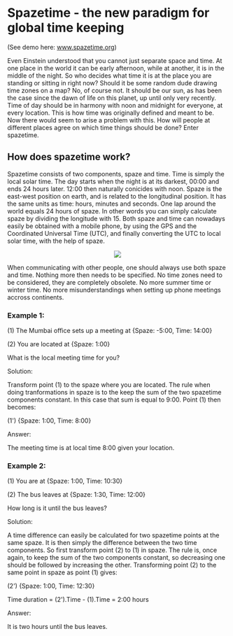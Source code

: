 # Spazetime - the new paradigm for global time keeping

(See demo here: www.spazetime.org)

Even Einstein understood that you cannot just separate space and time. At one place in the world it can be early afternoon, while at another, it is in the middle of the night. So who decides what time it is at the place you are standing or sitting in right now? Should it be some random dude drawing time zones on a map? No, of course not. It should be our sun, as has been the case since the dawn of life on this planet, up until only very recently. Time of day should be in harmony with noon and midnight for everyone, at every location. This is how time was originally defined and meant to be. Now there would seem to arise a problem with this. How will people at different places agree on which time things should be done? Enter spazetime.

## How does spazetime work?

Spazetime consists of two components, spaze and time. Time is simply the local solar time. The day starts when the night is at its darkest, 00:00 and ends 24 hours later. 12:00 then naturally conicides with noon. Spaze is the east-west position on earth, and is related to the longitudinal position. It has the same units as time: hours, minutes and seconds. One lap around the world equals 24 hours of spaze. In other words you can simply calculate spaze by dividing the longitude with 15. Both spaze and time can nowadays easily be obtained with a mobile phone, by using the GPS and the Coordinated Universal Time (UTC), and finally converting the UTC to local solar time, with the help of spaze.

<p align="center"> 
<img src="https://github.com/urban-eriksson/spazetime/blob/master/images/equation-of-time.jpg">
</p>

When communicating with other people, one should always use both spaze and time. Nothing more then needs to be specified. No time zones need to be considered, they are completely obsolete. No more summer time or winter time. No more misunderstandings when setting up phone meetings accross continents.


### Example 1:

(1) The Mumbai office sets up a meeting at {Spaze: -5:00, Time: 14:00}

(2) You are located at {Spaze: 1:00}

What is the local meeting time for you?

Solution:

Transform point (1) to the spaze where you are located. The rule when doing tranformations in spaze
is to the keep the sum of the two spazetime components constant.
In this case that sum is equal to 9:00. Point (1) then becomes:

(1') {Spaze: 1:00, Time: 8:00}

Answer:

The meeting time is at local time 8:00 given your location.

### Example 2:

(1) You are at {Spaze: 1:00, Time: 10:30} 

(2) The bus leaves at {Spaze: 1:30, Time: 12:00}

How long is it until the bus leaves?

Solution:

A time difference can easily be calculated for two spazetime points at the same spaze. It is then simply the difference between the two time components. So first transform point (2) to (1) in spaze. The rule is, once again, to keep the sum of the two components constant, so decreasing one should be followed by increasing the other. Transforming point (2) to the same point in spaze as point (1) gives:

(2') {Spaze: 1:00, Time: 12:30}

Time duration = (2').Time - (1).Time = 2:00 hours

Answer:

It is two hours until the bus leaves.

